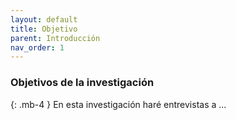 ```yaml
---
layout: default
title: Objetivo
parent: Introducción
nav_order: 1
---
```


### Objetivos de la investigación
{: .mb-4 }
En esta investigación haré entrevistas a ...
